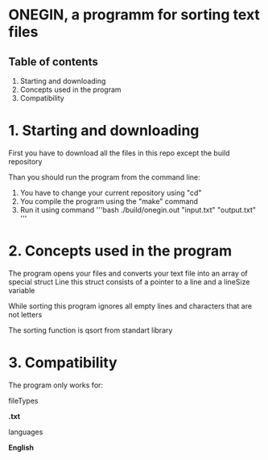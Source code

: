 # ONEGIN, a programm for sorting text files

## Table of contents

1. Starting and downloading
2. Concepts used in the program
3. Compatibility



# 1. Starting and downloading

First you have to download all the files in this repo except the build repository
    
Than you should run the program from the command line:
1) You have to change your current repository using "cd"
2) You compile the program using the "make" command
3) Run it using command 
'''bash ./build/onegin.out "input.txt" "output.txt" '''

# 2. Concepts used in the program

The program opens your files and converts your text file into an array of special struct Line
this struct consists of a pointer to a line and a lineSize variable
    
While sorting this program ignores all empty lines and characters that are not letters
    
The sorting function is qsort from standart library

# 3. Compatibility

The program only works for: 
    
fileTypes

   **.txt**

languages

   **English**

